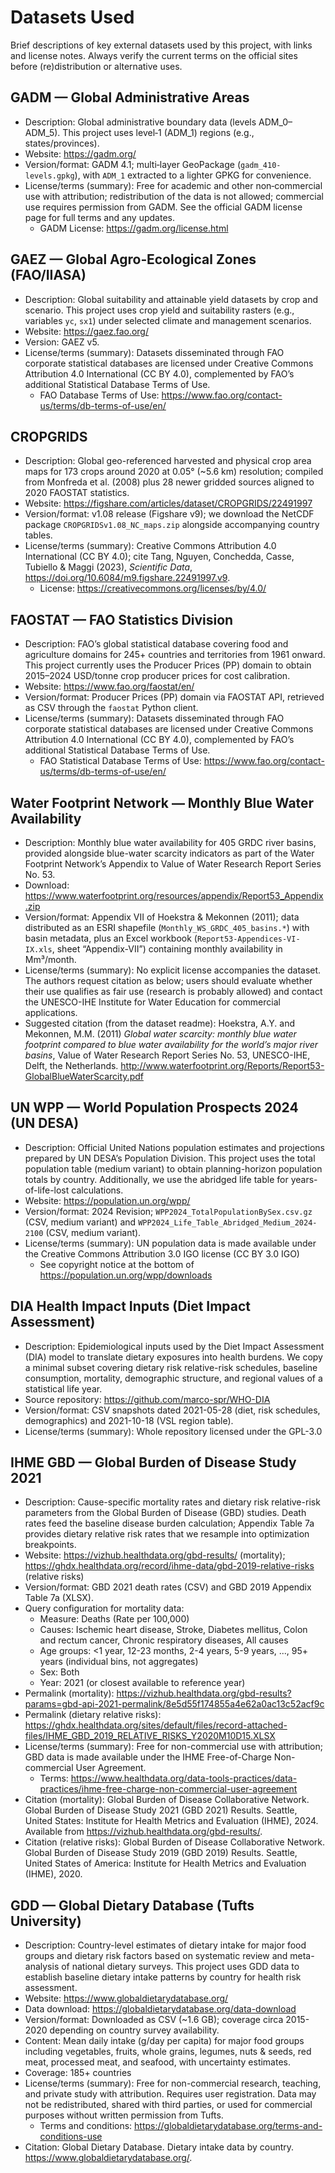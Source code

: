 <!--
SPDX-FileCopyrightText: 2025 Koen van Greevenbroek

SPDX-License-Identifier: CC-BY-4.0
-->

# Datasets Used

Brief descriptions of key external datasets used by this project, with links and license notes. Always verify the current terms on the official sites before (re)distribution or alternative uses.

## GADM — Global Administrative Areas

- Description: Global administrative boundary data (levels ADM_0–ADM_5). This project uses level‑1 (ADM_1) regions (e.g., states/provinces).
- Website: https://gadm.org/
- Version/format: GADM 4.1; multi‑layer GeoPackage (`gadm_410-levels.gpkg`), with `ADM_1` extracted to a lighter GPKG for convenience.
- License/terms (summary): Free for academic and other non‑commercial use with attribution; redistribution of the data is not allowed; commercial use requires permission from GADM. See the official GADM license page for full terms and any updates.
  - GADM License: https://gadm.org/license.html

## GAEZ — Global Agro‑Ecological Zones (FAO/IIASA)

- Description: Global suitability and attainable yield datasets by crop and scenario. This project uses crop yield and suitability rasters (e.g., variables `yc`, `sx1`) under selected climate and management scenarios.
- Website: https://gaez.fao.org/
- Version: GAEZ v5.
- License/terms (summary): Datasets disseminated through FAO corporate statistical databases are licensed under Creative Commons Attribution 4.0 International (CC BY 4.0), complemented by FAO’s additional Statistical Database Terms of Use.
  - FAO Database Terms of Use: https://www.fao.org/contact-us/terms/db-terms-of-use/en/

## CROPGRIDS

- Description: Global geo-referenced harvested and physical crop area maps for 173 crops around 2020 at 0.05° (~5.6 km) resolution; compiled from Monfreda et al. (2008) plus 28 newer gridded sources aligned to 2020 FAOSTAT statistics.
- Website: https://figshare.com/articles/dataset/CROPGRIDS/22491997
- Version/format: v1.08 release (Figshare v9); we download the NetCDF package `CROPGRIDSv1.08_NC_maps.zip` alongside accompanying country tables.
- License/terms (summary): Creative Commons Attribution 4.0 International (CC BY 4.0); cite Tang, Nguyen, Conchedda, Casse, Tubiello & Maggi (2023), *Scientific Data*, https://doi.org/10.6084/m9.figshare.22491997.v9.
  - License: https://creativecommons.org/licenses/by/4.0/

## FAOSTAT — FAO Statistics Division

- Description: FAO’s global statistical database covering food and agriculture domains for 245+ countries and territories from 1961 onward. This project currently uses the Producer Prices (PP) domain to obtain 2015–2024 USD/tonne crop producer prices for cost calibration.
- Website: https://www.fao.org/faostat/en/
- Version/format: Producer Prices (PP) domain via FAOSTAT API, retrieved as CSV through the `faostat` Python client.
- License/terms (summary): Datasets disseminated through FAO corporate statistical databases are licensed under Creative Commons Attribution 4.0 International (CC BY 4.0), complemented by FAO’s additional Statistical Database Terms of Use.
  - FAO Statistical Database Terms of Use: https://www.fao.org/contact-us/terms/db-terms-of-use/en/

## Water Footprint Network — Monthly Blue Water Availability

- Description: Monthly blue water availability for 405 GRDC river basins, provided alongside blue-water scarcity indicators as part of the Water Footprint Network’s Appendix to Value of Water Research Report Series No. 53.
- Download: https://www.waterfootprint.org/resources/appendix/Report53_Appendix.zip
- Version/format: Appendix VII of Hoekstra & Mekonnen (2011); data distributed as an ESRI shapefile (`Monthly_WS_GRDC_405_basins.*`) with basin metadata, plus an Excel workbook (`Report53-Appendices-VI-IX.xls`, sheet “Appendix-VII”) containing monthly availability in Mm³/month.
- License/terms (summary): No explicit license accompanies the dataset. The authors request citation as below; users should evaluate whether their use qualifies as fair use (research is probably allowed) and contact the UNESCO-IHE Institute for Water Education for commercial applications.
- Suggested citation (from the dataset readme): Hoekstra, A.Y. and Mekonnen, M.M. (2011) *Global water scarcity: monthly blue water footprint compared to blue water availability for the world’s major river basins*, Value of Water Research Report Series No. 53, UNESCO-IHE, Delft, the Netherlands. http://www.waterfootprint.org/Reports/Report53-GlobalBlueWaterScarcity.pdf

## UN WPP — World Population Prospects 2024 (UN DESA)

- Description: Official United Nations population estimates and projections prepared by UN DESA’s Population Division. This project uses the total population table (medium variant) to obtain planning-horizon population totals by country. Additionally, we use the abridged life table for years-of-life-lost calculations.
- Website: https://population.un.org/wpp/
- Version/format: 2024 Revision; `WPP2024_TotalPopulationBySex.csv.gz` (CSV, medium variant) and `WPP2024_Life_Table_Abridged_Medium_2024-2100` (CSV, medium variant).
- License/terms (summary): UN population data is made available under the Creative Commons Attribution 3.0 IGO license (CC BY 3.0 IGO)
  - See copyright notice at the bottom of https://population.un.org/wpp/downloads

## DIA Health Impact Inputs (Diet Impact Assessment)

- Description: Epidemiological inputs used by the Diet Impact Assessment (DIA) model to translate dietary exposures into health burdens. We copy a minimal subset covering dietary risk relative-risk schedules, baseline consumption, mortality, demographic structure, and regional values of a statistical life year.
- Source repository: https://github.com/marco-spr/WHO-DIA
- Version/format: CSV snapshots dated 2021-05-28 (diet, risk schedules, demographics) and 2021-10-18 (VSL region table).
- License/terms (summary): Whole repository licensed under the GPL-3.0

## IHME GBD — Global Burden of Disease Study 2021

- Description: Cause-specific mortality rates and dietary risk relative-risk parameters from the Global Burden of Disease (GBD) studies. Death rates feed the baseline disease burden calculation; Appendix Table 7a provides dietary relative risk rates that we resample into optimization breakpoints.
- Website: https://vizhub.healthdata.org/gbd-results/ (mortality); https://ghdx.healthdata.org/record/ihme-data/gbd-2019-relative-risks (relative risks)
- Version/format: GBD 2021 death rates (CSV) and GBD 2019 Appendix Table 7a (XLSX).
- Query configuration for mortality data:
  - Measure: Deaths (Rate per 100,000)
  - Causes: Ischemic heart disease, Stroke, Diabetes mellitus, Colon and rectum cancer, Chronic respiratory diseases, All causes
  - Age groups: <1 year, 12-23 months, 2-4 years, 5-9 years, ..., 95+ years (individual bins, not aggregates)
  - Sex: Both
  - Year: 2021 (or closest available to reference year)
- Permalink (mortality): https://vizhub.healthdata.org/gbd-results?params=gbd-api-2021-permalink/8e5d55f174855a4e62a0ac13c52acf9c
- Permalink (dietary relative risks): https://ghdx.healthdata.org/sites/default/files/record-attached-files/IHME_GBD_2019_RELATIVE_RISKS_Y2020M10D15.XLSX
- License/terms (summary): Free for non-commercial use with attribution; GBD data is made available under the IHME Free-of-Charge Non-commercial User Agreement.
  - Terms: https://www.healthdata.org/data-tools-practices/data-practices/ihme-free-charge-non-commercial-user-agreement
- Citation (mortality): Global Burden of Disease Collaborative Network. Global Burden of Disease Study 2021 (GBD 2021) Results. Seattle, United States: Institute for Health Metrics and Evaluation (IHME), 2024. Available from https://vizhub.healthdata.org/gbd-results/.
- Citation (relative risks): Global Burden of Disease Collaborative Network. Global Burden of Disease Study 2019 (GBD 2019) Results. Seattle, United States of America: Institute for Health Metrics and Evaluation (IHME), 2020.

## GDD — Global Dietary Database (Tufts University)

- Description: Country-level estimates of dietary intake for major food groups and dietary risk factors based on systematic review and meta-analysis of national dietary surveys. This project uses GDD data to establish baseline dietary intake patterns by country for health risk assessment.
- Website: https://www.globaldietarydatabase.org/
- Data download: https://globaldietarydatabase.org/data-download
- Version/format: Downloaded as CSV (~1.6 GB); coverage circa 2015-2020 depending on country survey availability.
- Content: Mean daily intake (g/day per capita) for major food groups including vegetables, fruits, whole grains, legumes, nuts & seeds, red meat, processed meat, and seafood, with uncertainty estimates.
- Coverage: 185+ countries
- License/terms (summary): Free for non-commercial research, teaching, and private study with attribution. Requires user registration. Data may not be redistributed, shared with third parties, or used for commercial purposes without written permission from Tufts.
  - Terms and conditions: https://globaldietarydatabase.org/terms-and-conditions-use
- Citation: Global Dietary Database. Dietary intake data by country. https://www.globaldietarydatabase.org/.
